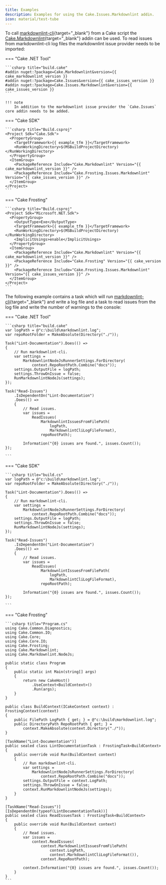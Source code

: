 ```yaml
---
title: Examples
description: Examples for using the Cake.Issues.Markdownlint addin.
icon: material/test-tube
---
```


To call [markdownlint-cli]{target="_blank"} from a Cake script the [Cake.Markdownlint]{target="_blank"} addin can be used.
To read issues from markdownlint-cli log files the markdownlint issue provider needs to be imported:

=== "Cake .NET Tool"

    ```csharp title="build.cake"
    #addin nuget:?package=Cake.Markdownlint&version={{ cake_markdownlint_version }}
    #addin nuget:?package=Cake.Issues&version={{ cake_issues_version }}
    #addin nuget:?package=Cake.Issues.Markdownlint&version={{ cake_issues_version }}
    ```

    !!! note
        In addition to the markdownlint issue provider the `Cake.Issues` core addin needs to be added.

=== "Cake SDK"

    ```csharp title="Build.csproj"
    <Project Sdk="Cake.Sdk">
      <PropertyGroup>
        <TargetFramework>{{ example_tfm }}</TargetFramework>
        <RunWorkingDirectory>$(MSBuildProjectDirectory)</RunWorkingDirectory>
      </PropertyGroup>
      <ItemGroup>
        <PackageReference Include="Cake.Markdownlint" Version="{{ cake_markdownlint_version }}" />
        <PackageReference Include="Cake.Frosting.Issues.Markdownlint" Version="{{ cake_issues_version }}" />
      </ItemGroup>
    </Project>
    ```

=== "Cake Frosting"

    ```csharp title="Build.csproj"
    <Project Sdk="Microsoft.NET.Sdk">
      <PropertyGroup>
        <OutputType>Exe</OutputType>
        <TargetFramework>{{ example_tfm }}</TargetFramework>
        <RunWorkingDirectory>$(MSBuildProjectDirectory)</RunWorkingDirectory>
        <ImplicitUsings>enable</ImplicitUsings>
      </PropertyGroup>
      <ItemGroup>
        <PackageReference Include="Cake.Markdownlint" Version="{{ cake_markdownlint_version }}" />
        <PackageReference Include="Cake.Frosting" Version="{{ cake_version }}" />
        <PackageReference Include="Cake.Frosting.Issues.Markdownlint" Version="{{ cake_issues_version }}" />
      </ItemGroup>
    </Project>
    ```

The following example contains a task which will run [markdownlint-cli]{target="_blank"} and write a log file
and a task to read issues from the log file and write the number of warnings to the console:

=== "Cake .NET Tool"

    ```csharp title="build.cake"
    var logPath = @"c:\build\markdownlint.log";
    var repoRootFolder = MakeAbsolute(Directory("./"));

    Task("Lint-Documentation").Does(() =>
    {
        // Run markdownlint-cli.
        var settings =
            MarkdownlintNodeJsRunnerSettings.ForDirectory(
                context.RepoRootPath.Combine("docs"));
        settings.OutputFile = logPath;
        settings.ThrowOnIssue = false;
        RunMarkdownlintNodeJs(settings);
    });

    Task("Read-Issues")
        .IsDependentOn("Lint-Documentation")
        .Does(() =>
        {
            // Read issues.
            var issues =
                ReadIssues(
                    MarkdownlintIssuesFromFilePath(
                        logPath,
                        MarkdownlintCliLogFileFormat),
                    repoRootPath);

            Information("{0} issues are found.", issues.Count());
    });

    ```

=== "Cake SDK"

    ```csharp title="build.cs"
    var logPath = @"c:\build\markdownlint.log";
    var repoRootFolder = MakeAbsolute(Directory("./"));

    Task("Lint-Documentation").Does(() =>
    {
        // Run markdownlint-cli.
        var settings =
            MarkdownlintNodeJsRunnerSettings.ForDirectory(
                context.RepoRootPath.Combine("docs"));
        settings.OutputFile = logPath;
        settings.ThrowOnIssue = false;
        RunMarkdownlintNodeJs(settings);
    });

    Task("Read-Issues")
        .IsDependentOn("Lint-Documentation")
        .Does(() =>
        {
            // Read issues.
            var issues =
                ReadIssues(
                    MarkdownlintIssuesFromFilePath(
                        logPath,
                        MarkdownlintCliLogFileFormat),
                    repoRootPath);

            Information("{0} issues are found.", issues.Count());
    });

    ```

=== "Cake Frosting"

    ```csharp title="Program.cs"
    using Cake.Common.Diagnostics;
    using Cake.Common.IO;
    using Cake.Core;
    using Cake.Core.IO;
    using Cake.Frosting;
    using Cake.Markdownlint;
    using Cake.Markdownlint.NodeJs;

    public static class Program
    {
        public static int Main(string[] args)
        {
            return new CakeHost()
                .UseContext<BuildContext>()
                .Run(args);
        }
    }

    public class BuildContext(ICakeContext context) : FrostingContext(context)
    {
        public FilePath LogPath { get; } = @"c:\build\markdownlint.log";
        public DirectoryPath RepoRootPath { get; } =
            context.MakeAbsolute(context.Directory("./"));
    }

    [TaskName("Lint-Documentation")]
    public sealed class LintDocumentationTask : FrostingTask<BuildContext>
    {
        public override void Run(BuildContext context)
        {
            // Run markdownlint-cli.
            var settings =
                MarkdownlintNodeJsRunnerSettings.ForDirectory(
                    context.RepoRootPath.Combine("docs"));
            settings.OutputFile = context.LogPath;
            settings.ThrowOnIssue = false;
            context.RunMarkdownlintNodeJs(settings);
        }
    }

    [TaskName("Read-Issues")]
    [IsDependentOn(typeof(LintDocumentationTask))]
    public sealed class ReadIssuesTask : FrostingTask<BuildContext>
    {
        public override void Run(BuildContext context)
        {
            // Read issues.
            var issues =
                context.ReadIssues(
                    context.MarkdownlintIssuesFromFilePath(
                        context.LogPath,
                        context.MarkdownlintCliLogFileFormat()),
                    context.RepoRootPath);

            context.Information("{0} issues are found.", issues.Count());
        }
    }
    ```

[markdownlint-cli]: https://github.com/igorshubovych/markdownlint-cli
[Cake.Markdownlint]: https://cakebuild.net/extensions/cake-markdownlint/
